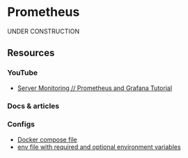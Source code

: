 # Prometheus

UNDER CONSTRUCTION

## Resources

### YouTube

- [Server Monitoring // Prometheus and Grafana Tutorial](https://youtu.be/9TJx7QTrTyo)

### Docs & articles

### Configs

- [Docker compose file](./docker-compose.yml)
- [env file with required and optional environment variables](./service.env)